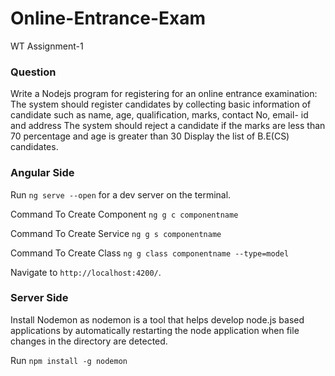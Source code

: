 # Online-Entrance-Exam
WT Assignment-1

### Question

Write a Nodejs program for registering for an online entrance examination:
The system should register candidates by collecting basic information of candidate such as name, age, qualification, marks, contact No, email- id and address
The system should reject a candidate if the marks are less than 70 percentage and age is greater than 30
Display the list of B.E(CS) candidates.

### Angular Side

Run `ng serve --open` for a dev server on the terminal. 

Command To Create Component `ng g c componentname`

Command To Create Service `ng g s componentname`

Command To Create Class `ng g class componentname --type=model`

Navigate to `http://localhost:4200/`.

### Server Side

Install Nodemon as nodemon is a tool that helps develop node.js based applications by automatically restarting the node application when file changes in the directory are detected.


Run `npm install -g nodemon`
